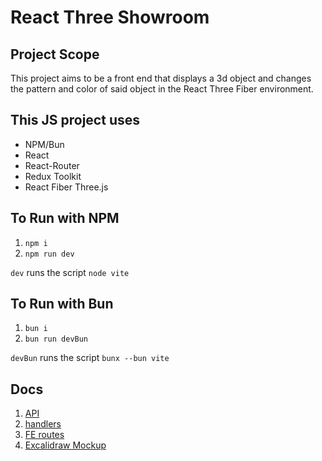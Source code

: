 # React Three Showroom

## Project Scope

This project aims to be a front end that displays a 3d object and changes the pattern and color of said object in the React Three Fiber environment.

## This JS project uses

- NPM/Bun
- React
- React-Router
- Redux Toolkit
- React Fiber Three.js

## To Run with NPM

1. `npm i`
2. `npm run dev`

`dev` runs the script `node vite`

## To Run with Bun

1. `bun i`
2. `bun run devBun`

`devBun` runs the script `bunx --bun vite`

## Docs

1. [API](./docs/API.md)
2. [handlers](./docs/handlers.md)
3. [FE routes](./docs/routes.md)
4. [Excalidraw Mockup](./docs/mockup.excalidraw)
